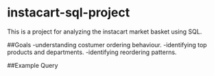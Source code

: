 # instacart-sql-project
This is a project for analyzing the instacart market basket using SQL.

##Goals
-understanding costumer ordering behaviour.
-identifying top products and departments.
-identifying reordering patterns.

##Example Query
